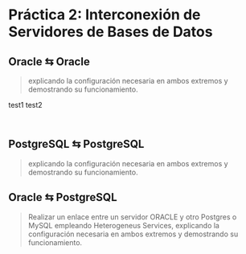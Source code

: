 # Práctica 2: Interconexión de Servidores de Bases de Datos

## Oracle ⇆ Oracle

> explicando la configuración necesaria en ambos extremos y demostrando su funcionamiento.

test1
test2

```shell

```

![]()


## PostgreSQL ⇆ PostgreSQL

> explicando la configuración necesaria en ambos extremos y demostrando su funcionamiento.



## Oracle ⇆ PostgreSQL

> Realizar un enlace entre un servidor ORACLE y otro Postgres o MySQL empleando Heterogeneus Services, explicando la configuración necesaria en ambos extremos y demostrando su funcionamiento.





